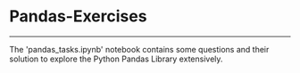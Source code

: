 # Pandas-Exercises
------------------

The 'pandas_tasks.ipynb' notebook contains some questions and their solution to explore the Python Pandas Library extensively. 
